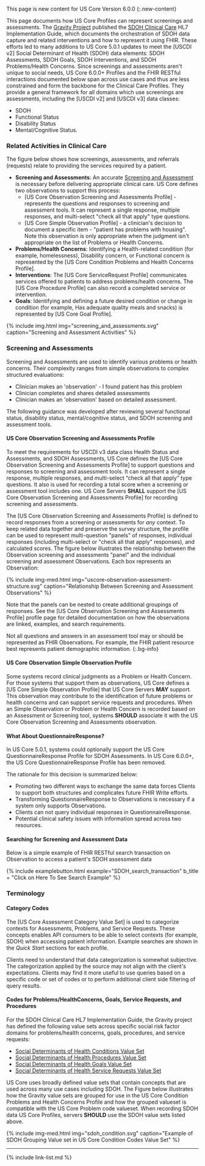 This page is new content for US Core Version 6.0.0
{:.new-content}

This page documents how US Core Profiles can represent screenings and assessments. The  [Gravity Project](https://hl7.org/gravity) published the [SDOH Clinical Care](http://hl7.org/fhir/us/sdoh-clinicalcare/) HL7 Implementation Guide, which documents the orchestration of SDOH data capture and related interventions and how to represent it using FHIR. These efforts led to many additions to US Core 5.0.1 updates to meet the [USCDI v2] Social Determinant of Health (SDOH) data elements: SDOH Assessments, SDOH Goals, SDOH Interventions, and SDOH Problems/Health Concerns. Since screenings and assessments aren't unique to social needs,  US Core  6.0.0+  Profiles and the FHIR RESTful interactions documented below span across use cases and thus are less constrained and form the backbone for the Clinical Care Profiles. They provide a general framework for all domains which use screenings are assessments, including the [USCDI v2]  and [USCDI v3] data classes:
- SDOH
- Functional Status
- Disability Status
- Mental/Cognitive Status.

### Related Activities in Clinical Care

The figure below shows how screenings, assessments, and referrals (requests) relate to providing the services required by a patient.

- **Screening and Assessments**: An accurate [Screening and Assessment](#screening-and-assessments) is necessary before delivering appropriate clinical care. US Core defines two observations to support this process:
    - [US Core Observation Screening and Assessments Profile] - represents the questions and responses to screening and assessment tools. It can represent a single response, multiple responses, and multi-select "check all that apply" type questions. 
    - [US Core Simple Observation Profile] - a clinician's decision to document a specific item - "patient has problems with housing". Note this observation is only appropriate when the judgment isn't appropriate on the list of Problems or Health Concerns.
- **Problems/Health Concerns**: Identifying a Health-related condition (for example, homelessness), Disability concern, or Functional concern is represented by the [US Core Condition Problems and Health Concerns Profile]. 
- **Interventions**:  The [US Core ServiceRequest Profile] communicates services offered to patients to address problems/health concerns. The [US Core Procedure Profile] can also record a completed service or intervention.
- **Goals**: Identifying and defining a future desired condition or change in condition (for example, Has adequate quality meals and snacks) is represented by [US Core Goal Profile].

{% include img.html img="screening_and_assessments.svg" caption="Screening and Assessment Activities" %}

### Screening and Assessments

Screening and Assessments are used to identify various problems or health concerns. Their complexity ranges from simple observations to complex structured evaluations: 

- Clinician makes an 'observation' - I found patient has this problem
- Clinician completes and shares detailed assessments 
- Clinician makes an 'observation' based on detailed assessment.

The following guidance was developed after reviewing several functional status, disability status, mental/cognitive status, and SDOH screening and assessment tools.

#### US Core Observation Screening and Assessments Profile

To meet the requirements for USCDI v3 data class Health Status and Assessments, and SDOH Assessments, US Core defines the [US Core Observation Screening and Assessments Profile] to support questions and responses to screening and assessment tools. It can represent a single response, multiple responses, and multi-select “check all that apply” type questions. It also is used for recording a total score when a screening or assessment tool includes one. US Core Servers **SHALL** support the [US Core Observation Screening and Assessments Profile] for recording screening and assessments.

The [US Core Observation Screening and Assessments Profile] is defined to record responses from a screening or assessments for *any* context. To keep related data together and preserve the survey structure, the profile can be used to represent multi-question "panels" of responses, individual responses (including multi-select or "check all that apply" responses), and calculated scores.  The figure below illustrates the relationship between the Observation screening and assessments "panel" and the individual screening and assessment Observations. Each box represents an Observation:

{% include img-med.html img="uscore-observation-assessment-structure.svg" caption="Relationship Between Screening and Assessment Observations" %}

Note that the panels can be nested to create additional groupings of responses.  See the [US Core Observation Screening and Assessments Profile] profile page for detailed documentation on how the observations are linked, examples, and search requirements.

Not all questions and answers in an assessment tool may or should be represented as FHIR Observations. For example, the FHIR patient resource best represents patient demographic information.
{:.bg-info}

#### US Core Observation Simple Observation Profile

Some systems record clinical judgments as a Problem or Health Concern. For those systems that support them as observations, US Core defines a [US Core Simple Observation Profile] that US Core Servers **MAY** support. This observation may contribute to the identification of future problems or health concerns and can support service requests and procedures. When an Simple Observation or Problem or Health Concern is recorded based on an Assessment or Screening tool, systems **SHOULD** associate it with the US Core Observation Screening and Assessments observation.

#### What About QuestionnaireResponse?

In US Core 5.0.1, systems could optionally support the US Core QuestionnaireResponse Profile for SDOH Assessments. In US Core 6.0.0+, the US Core QuestionnaireResponse Profile has been removed.

The rationale for this decision is summarized below:

- Promoting two different ways to exchange the same data forces Clients to support both structures and complicates future FHIR Write efforts.
- Transforming QuestionnaireResponse to Observations is necessary if a system only supports Observations.
- Clients can not query individual responses in QuestionnaireResponse.
- Potential clinical safety issues with information spread across two resources.
 
#### Searching for Screening and Assessment Data

Below is a simple example of FHIR RESTful search transaction on Observation to access a patient's SDOH assessment data

{% include examplebutton.html example="SDOH_search_transaction" b_title = "Click on Here To See Search Example" %}

### Terminology

#### Category Codes

The [US Core Assessment Category Value Set] is used to categorize contexts for Assessments, Problems, and Service Requests. These concepts enables API consumers to be able to select contexts (for example, SDOH) when accessing patient information. Example searches are shown in the *Quick Start* sections for each profile.

 <span class="bg-warning" markdown="1">Clients need to understand that data categorization is somewhat subjective. The categorization applied by the source may not align with the client's expectations. Clients may find it more useful to use queries based on a specific code or set of codes or to perform additional client side filtering of query results.</span><!-- bg-warning -->

#### Codes for Problems/HealthConcerns, Goals, Service Requests, and Procedures

For the SDOH Clinical Care HL7 Implementation Guide, the Gravity project has defined the following value sets across specific social risk factor domains for problems/health concerns, goals, procedures, and service requests:

* [Social Determinants of Health Conditions Value Set](https://vsac.nlm.nih.gov/valueset/2.16.840.1.113762.1.4.1196.788/expansion)
* [Social Determinants of Health Procedures Value Set](https://vsac.nlm.nih.gov/valueset/2.16.840.1.113762.1.4.1196.789/expansion)
* [Social Determinants of Health Goals Value Set](https://vsac.nlm.nih.gov/valueset/2.16.840.1.113762.1.4.1247.71/expansion)
* [Social Determinants of Health Service Requests Value Set](https://vsac.nlm.nih.gov/valueset/2.16.840.1.113762.1.4.1196.790/expansion)

US Core uses broadly defined value sets that contain concepts that are used across many use cases including SDOH. The Figure below illustrates how the Gravity value sets are grouped for use in the US Core Condition Problems and Health Concerns Profile and how the grouped valueset is compatible with the US Core Problem code valueset.   When recording SDOH data US Core Profiles, servers **SHOULD** use the SDOH value sets listed above.

{% include img-med.html img="sdoh_condition.svg" caption="Example of SDOH Grouping Value set in US Core Condition Codes Value Set" %}

---

{% include link-list.md %}
